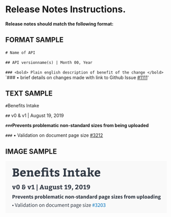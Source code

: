 # Release Notes Instructions.

#### Release notes should match the following format:

## FORMAT SAMPLE
`# Name of API`

`## API versionname(s) | Month 00, Year`

`### <bold> Plain english description of benefit of the change </bold>`
`### • brief details on changes made with link to Github Issue  [#1111](https://github.com)'

## TEXT SAMPLE
`#`Benefits Intake

`##` v0 & v1 | August 19, 2019

`###`**Prevents problematic non-standard sizes from being uploaded**

`###` • Validation on document page size [#3212](https://github.com/department-of-veterans-affairs/vets-api/pull/3213)

## IMAGE SAMPLE
![Image description](releaseNotesFormat.png)

